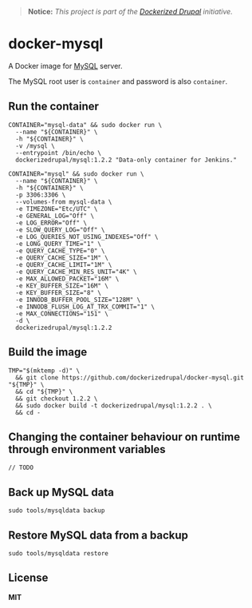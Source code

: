 > **Notice:** *This project is part of the [Dockerized Drupal](https://dockerizedrupal.com/) initiative.*

# docker-mysql

A Docker image for [MySQL](http://www.mysql.com/) server.

The MySQL root user is `container` and password is also `container`.

## Run the container

    CONTAINER="mysql-data" && sudo docker run \
      --name "${CONTAINER}" \
      -h "${CONTAINER}" \
      -v /mysql \
      --entrypoint /bin/echo \
      dockerizedrupal/mysql:1.2.2 "Data-only container for Jenkins."

    CONTAINER="mysql" && sudo docker run \
      --name "${CONTAINER}" \
      -h "${CONTAINER}" \
      -p 3306:3306 \
      --volumes-from mysql-data \
      -e TIMEZONE="Etc/UTC" \
      -e GENERAL_LOG="Off" \
      -e LOG_ERROR="Off" \
      -e SLOW_QUERY_LOG="Off" \
      -e LOG_QUERIES_NOT_USING_INDEXES="Off" \
      -e LONG_QUERY_TIME="1" \
      -e QUERY_CACHE_TYPE="0" \
      -e QUERY_CACHE_SIZE="1M" \
      -e QUERY_CACHE_LIMIT="1M" \
      -e QUERY_CACHE_MIN_RES_UNIT="4K" \
      -e MAX_ALLOWED_PACKET="16M" \
      -e KEY_BUFFER_SIZE="16M" \
      -e KEY_BUFFER_SIZE="8" \
      -e INNODB_BUFFER_POOL_SIZE="128M" \
      -e INNODB_FLUSH_LOG_AT_TRX_COMMIT="1" \
      -e MAX_CONNECTIONS="151" \
      -d \
      dockerizedrupal/mysql:1.2.2

## Build the image

    TMP="$(mktemp -d)" \
      && git clone https://github.com/dockerizedrupal/docker-mysql.git "${TMP}" \
      && cd "${TMP}" \
      && git checkout 1.2.2 \
      && sudo docker build -t dockerizedrupal/mysql:1.2.2 . \
      && cd -

## Changing the container behaviour on runtime through environment variables

    // TODO

## Back up MySQL data

    sudo tools/mysqldata backup

## Restore MySQL data from a backup

    sudo tools/mysqldata restore

## License

**MIT**
